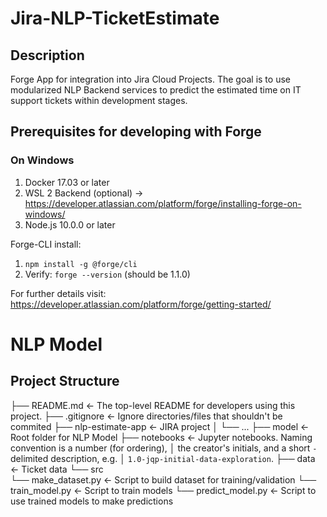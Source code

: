 # Jira-NLP-TicketEstimate

## Description
Forge App for integration into Jira Cloud Projects. The goal is to use modularized NLP Backend services to predict the estimated time on IT support tickets within development stages.

## Prerequisites for developing with Forge
### On Windows
1. Docker 17.03 or later
2. WSL 2 Backend (optional) -> https://developer.atlassian.com/platform/forge/installing-forge-on-windows/
3. Node.js 10.0.0 or later

Forge-CLI install:
1. `npm install -g @forge/cli`
2. Verify: `forge --version` (should be 1.1.0)

For further details visit: https://developer.atlassian.com/platform/forge/getting-started/

# NLP Model

## Project Structure
├── README.md                 <- The top-level README for developers using this project.
├── .gitignore                <- Ignore directories/files that shouldn't be commited
├── nlp-estimate-app          <- JIRA project
│   └── ...
├── model                     <- Root folder for NLP Model
    ├── notebooks             <- Jupyter notebooks. Naming convention is a number (for ordering),
    │                             the creator's initials, and a short `-` delimited description, e.g.
    │                             `1.0-jqp-initial-data-exploration`.
    ├── data                  <- Ticket data
    └── src            
        └── make_dataset.py   <- Script to build dataset for training/validation
        └── train_model.py    <- Script to train models
        └── predict_model.py  <- Script to use trained models to make predictions
